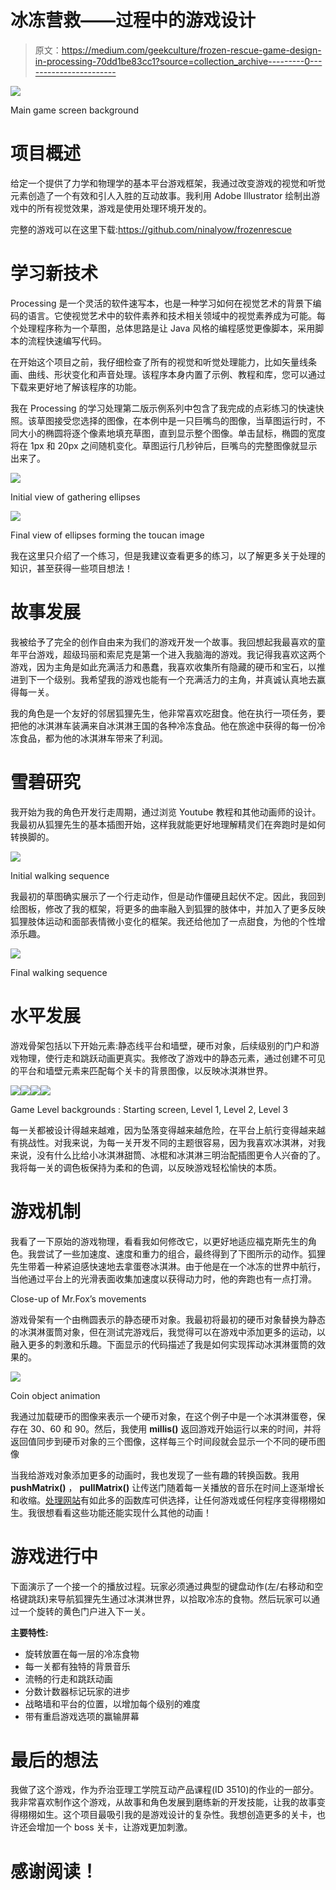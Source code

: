 # 冰冻营救——过程中的游戏设计

> 原文：<https://medium.com/geekculture/frozen-rescue-game-design-in-processing-70dd1be83cc1?source=collection_archive---------0----------------------->

![](img/956e080995f7fb80694b0795ea153c2e.png)

Main game screen background

# 项目概述

给定一个提供了力学和物理学的基本平台游戏框架，我通过改变游戏的视觉和听觉元素创造了一个有效和引人入胜的互动故事。我利用 Adobe Illustrator 绘制出游戏中的所有视觉效果，游戏是使用处理环境开发的。

完整的游戏可以在这里下载:https://github.com/ninalyow/frozenrescue

# 学习新技术

Processing 是一个灵活的软件速写本，也是一种学习如何在视觉艺术的背景下编码的语言。它使视觉艺术中的软件素养和技术相关领域中的视觉素养成为可能。每个处理程序称为一个草图，总体思路是让 Java 风格的编程感觉更像脚本，采用脚本的流程快速编写代码。

在开始这个项目之前，我仔细检查了所有的视觉和听觉处理能力，比如矢量线条画、曲线、形状变化和声音处理。该程序本身内置了示例、教程和库，您可以通过下载来更好地了解该程序的功能。

我在 Processing 的学习处理第二版示例系列中包含了我完成的点彩练习的快速快照。该草图接受您选择的图像，在本例中是一只巨嘴鸟的图像，当草图运行时，不同大小的椭圆将逐个像素地填充草图，直到显示整个图像。单击鼠标，椭圆的宽度将在 1px 和 20px 之间随机变化。草图运行几秒钟后，巨嘴鸟的完整图像就显示出来了。

![](img/62e74a2439f2b79e4b79c12166dde55a.png)

Initial view of gathering ellipses

![](img/c54479b3c2ef4775a189ed8b2ce6a67f.png)

Final view of ellipses forming the toucan image

我在这里只介绍了一个练习，但是我建议查看更多的练习，以了解更多关于处理的知识，甚至获得一些项目想法！

# 故事发展

我被给予了完全的创作自由来为我们的游戏开发一个故事。我回想起我最喜欢的童年平台游戏，超级玛丽和索尼克是第一个进入我脑海的游戏。我记得我喜欢这两个游戏，因为主角是如此充满活力和愚蠢，我喜欢收集所有隐藏的硬币和宝石，以推进到下一个级别。我希望我的游戏也能有一个充满活力的主角，并真诚认真地去赢得每一关。

我的角色是一个友好的邻居狐狸先生，他非常喜欢吃甜食。他在执行一项任务，要把他的冰淇淋车装满来自冰淇淋王国的各种冷冻食品。他在旅途中获得的每一份冷冻食品，都为他的冰淇淋车带来了利润。

# 雪碧研究

我开始为我的角色开发行走周期，通过浏览 Youtube 教程和其他动画师的设计。我最初从狐狸先生的基本插图开始，这样我就能更好地理解精灵们在奔跑时是如何转换脚的。

![](img/bf812f928c8e032a7423b27598248cb0.png)

Initial walking sequence

我最初的草图确实展示了一个行走动作，但是动作僵硬且起伏不定。因此，我回到绘图板，修改了我的框架，将更多的曲率融入到狐狸的肢体中，并加入了更多反映狐狸肢体运动和面部表情微小变化的框架。我还给他加了一点甜食，为他的个性增添乐趣。

![](img/3b58599447b236460551695abb303206.png)

Final walking sequence

# 水平发展

游戏骨架包括以下开始元素:静态线平台和墙壁，硬币对象，后续级别的门户和游戏物理，使行走和跳跃动画更真实。我修改了游戏中的静态元素，通过创建不可见的平台和墙壁元素来匹配每个关卡的背景图像，以反映冰淇淋世界。

![](img/6c8661205a93df7affe8c12cdc0cb736.png)![](img/480691ac8377135f5e97f3b4148204f6.png)![](img/99092b02988f8feace4a1b93ad9a9b72.png)![](img/3844e037f8f57fcfa20d25717bddf240.png)

Game Level backgrounds : Starting screen, Level 1, Level 2, Level 3

每一关都被设计得越来越难，因为坠落变得越来越危险，在平台上航行变得越来越有挑战性。对我来说，为每一关开发不同的主题很容易，因为我喜欢冰淇淋，对我来说，没有什么比给小冰淇淋甜筒、冰棍和冰淇淋三明治配插图更令人兴奋的了。我将每一关的调色板保持为柔和的色调，以反映游戏轻松愉快的本质。

# 游戏机制

我看了一下原始的游戏物理，看看我如何修改它，以更好地适应福克斯先生的角色。我尝试了一些加速度、速度和重力的组合，最终得到了下图所示的动作。狐狸先生带着一种紧迫感快速地去拿蛋卷冰淇淋。由于他是在一个冰冻的世界中航行，当他通过平台上的光滑表面收集加速度以获得动力时，他的奔跑也有一点打滑。

Close-up of Mr.Fox’s movements

游戏骨架有一个由椭圆表示的静态硬币对象。我最初将最初的硬币对象替换为静态的冰淇淋蛋筒对象，但在测试完游戏后，我觉得可以在游戏中添加更多的运动，以融入更多的刺激和乐趣。下面显示的代码描述了我是如何实现挥动冰淇淋蛋筒的效果的。

![](img/6f1e39910ed55891336d4844a9a7384c.png)

Coin object animation

我通过加载硬币的图像来表示一个硬币对象，在这个例子中是一个冰淇淋蛋卷，保存在 30、60 和 90。然后，我使用 **millis()** 返回游戏开始运行以来的时间，并将返回值同步到硬币对象的三个图像，这样每三个时间段就会显示一个不同的硬币图像

当我给游戏对象添加更多的动画时，我也发现了一些有趣的转换函数。我用 **pushMatrix()** ， **pullMatrix()** 让传送门随着每一关播放的音乐在时间上逐渐增长和收缩。[处理网站](https://processing.org/reference/)有如此多的函数库可供选择，让任何游戏或任何程序变得栩栩如生。我很想看看这些功能还能实现什么其他的动画！

# 游戏进行中

下面演示了一个接一个的播放过程。玩家必须通过典型的键盘动作(左/右移动和空格键跳跃)来导航狐狸先生通过冰淇淋世界，以拾取冷冻的食物。然后玩家可以通过一个旋转的黄色门户进入下一关。

**主要特性:**

*   旋转放置在每一层的冷冻食物
*   每一关都有独特的背景音乐
*   流畅的行走和跳跃动画
*   分数计数器标记玩家的进步
*   战略墙和平台的位置，以增加每个级别的难度
*   带有重启游戏选项的赢输屏幕

# 最后的想法

我做了这个游戏，作为乔治亚理工学院互动产品课程(ID 3510)的作业的一部分。我非常喜欢制作这个游戏，从故事和角色发展到磨练新的开发技能，让我的故事变得栩栩如生。这个项目最吸引我的是游戏设计的复杂性。我想创造更多的关卡，也许还会增加一个 boss 关卡，让游戏更加刺激。

# 感谢阅读！